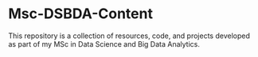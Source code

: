 # Msc-DSBDA-Content
This repository is a collection of resources, code, and projects developed as part of my MSc in Data Science and Big Data Analytics.
